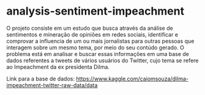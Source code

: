 # analysis-sentiment-impeachment
O projeto consiste em um estudo que busca através da análise de sentimentos e mineração de opiniões em redes sociais, identificar e comprovar a influencia de um ou mais jornalistas para outras pessoas que interagem sobre um mesmo tema, por meio do seu contúdo gerado.
O problema está em analisar e buscar essas informações em uma base de dados referentes a tweets de vários usuários do Twitter, cujo tema se refere ao Impeachment da ex presidenta Dilma.

Link para a base de dados: https://www.kaggle.com/caiomsouza/dilma-impeachment-twitter-raw-data/data
